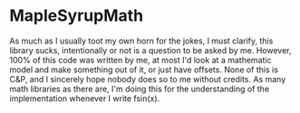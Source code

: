 # MapleSyrupMath
As much as I usually toot my own horn for the jokes, I must clarify, this library sucks, intentionally or not is a question to be asked by me.
However, 100% of this code was written by me, at most I'd look at a mathematic model and make something out of it, or just have offsets.
None of this is C&P, and I sincerely hope nobody does so to me without credits.
As many math libraries as there are, I'm doing this for the understanding of the implementation whenever I write fsin(x).

